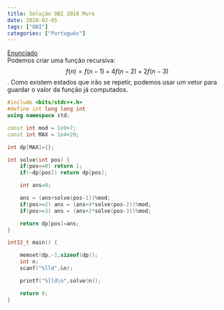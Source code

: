 ```yaml
---
title: Solução OBI 2018 Muro
date: 2020-02-05
tags: ["OBI"]
categories: ["Português"]
---
```

[Enunciado](https://olimpiada.ic.unicamp.br/pratique/pu/2018/f3/muro/)  
Podemos criar uma função recursiva: $$f(n) = f(n-1) + 4f(n-2) + 2f(n-3)$$. Como existem estados que irão se repetir, podemos
usar um vetor para guardar o valor da função já computados.


```cpp
#include <bits/stdc++.h>
#define int long long int
using namespace std;

const int mod = 1e9+7;
const int MAX = 1e4+20;

int dp[MAX]={};

int solve(int pos) {
    if(pos==0) return 1;
    if(~dp[pos]) return dp[pos];

    int ans=0;

    ans = (ans+solve(pos-1))%mod;
    if(pos>=2) ans = (ans+4*solve(pos-2))%mod;
    if(pos>=3) ans = (ans+2*solve(pos-3))%mod;

    return dp[pos]=ans;
}

int32_t main() {

    memset(dp,-1,sizeof(dp));
    int n;
    scanf("%lld",&n);

    printf("%lld\n",solve(n));

    return 0;
}
```
